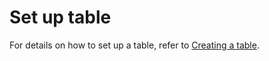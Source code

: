 # Set up table

For details on how to set up a table, refer to [Creating a table](../../basics/components/table.md#creating-a-table).

